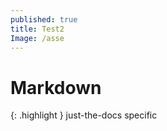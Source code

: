 ```yaml
---
published: true
title: Test2
Image: /asse
---
```

# Markdown

{: .highlight }
just-the-docs specific
